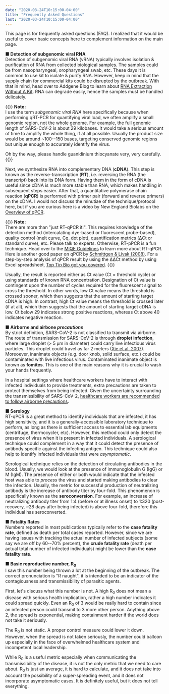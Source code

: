 ```yaml
---
date: "2020-03-24T10:15:00-04:00"
title: "Frequently Asked Questions"
last: "2020-03-24T10:15:00-04:00"
---
```


This page is for frequently asked questions (FAQ). I realized that it would be useful to cover basic concepts here to complement information on the main page.

**■ Detection of subgenomic viral RNA**  
Detection of subgenomic viral RNA (vRNA) typically involves isolation & purification of RNA from collected biological samples. The samples could be from nasopharyngeal, oropharyngeal swab, etc. These days it is common to use kit to isolate & purify RNA. However, keep in mind that the supply chain for commercial kits could be disrupted by the outbreak. With that in mind, head over to Addgene Blog to learn about [RNA Extraction Without A Kit](https://blog.addgene.org/rna-extraction-without-a-kit). RNA can degrade easily, hence the samples must be handled delicately.

{{<block-note>}}
**Note:**  
I use the term *subgenomic viral RNA* here specifically because when performing qRT-PCR for quantifying viral load, we often amplify a small genomic region, not the whole genome. For example, the full genomic length of SARS-CoV-2 is about 29 kilobases. It would take a serious amount of time to amplify the whole thing, if at all possible. Usually the product size would be around ~100--150 bases, targeting conserved genomic regions but unique enough to accurately identify the virus.

Oh by the way, please handle guanidinium thiocyanate very, very carefully.
{{</block-note>}}

Next, we synthesize RNA into complementary DNA (**cDNA**). This step is known as the reverse-transcription (**RT**), i.e. reversing the RNA (the transcript) back into its DNA form. Having them in the form of cDNA is useful since cDNA is much more stable than RNA, which makes handling in subsequent steps easier. After that, a quantitative polymerase chain reaction (**qPCR**) is performed with primer pair (forward and reverse primers) on the cDNA. I would not discuss the minutiae of the technique/protocol here, but if you are curious here is a video by New England Biolabs on the [Overview of qPCR](https://www.youtube.com/watch?v=1kvy17ugI4w).

{{<block-note>}}
**Note:**  
There are more than "just RT-qPCR it!". This requires knowledge of the detection method (intercalating dye-based or fluorescent probe-based), quality control (melt curve, Cq, dot plot), quantification metrics (ΔCt or standard curve), etc. Please talk to experts. Otherwise, RT-pPCR is a fun technique. Head over to the [MIQE Guidelines](https://doi.org/10.1373/clinchem.2008.112797) to learn more about RT-qPCR. Here is another good paper on qPCR by [Schmittgen & Livak (2008)](https://doi.org/10.1038/nprot.2008.73). For a step-by-step analysis of qPCR result by using the ΔΔCt method by using Excel spreadsheet, [Top Tip Bio got you covered](https://www.youtube.com/watch?v=Kkle8T7aXjk).
{{</block-note>}}

Usually, the result is reported either as Ct value (Ct = threshold cycle) or using standards of known RNA concentration. Designation of Ct value is contingent upon the number of cycles required for the fluorescent signal to cross the threshold. In other words, low Ct value means the threshold is crossed sooner, which then suggests that the amount of starting target cDNA is high. In contrast, high Ct value means the threshold is crossed later (if at all), which then suggests that the amount of starting target cDNA is low. Ct below 29 indicates strong positive reactions, whereas Ct above 40 indicates negative reaction.

**■ Airborne and airbone *precautions***  
By strict definition, SARS-CoV-2 is not classified to transmit via airborne. The route of transmission for SARS-CoV-2 is through **droplet infection**, where large droplet (> 5 µm in diameter) could carry live infectious virus particles. This droplet could travel as far 2 meters ([Xie et al. 2007](https://doi.org/10.1111/j.1600-0668.2007.00469.x)). Moreoever, inanimate objects (e.g. door knob, solid surface, etc.) could be contaminated with live infectious virus. Contaminated inanimate object is known as **fomites**. This is one of the main reasons why it is crucial to wash your hands frequently.

In a hospital settings where healthcare workers have to interact with infected individuals to provide treatments, extra precautions are taken to protect themselves from being infected. Given the uncertainty surrounding the transmissibility of SARS-CoV-2, [healthcare workers are recommended to follow airborne precautions](https://www.uptodate.com/contents/coronavirus-disease-2019-covid-19).

**■ Serology**  
RT-qPCR is a great method to identify individuals that are infected, it has high sensitivity, and it is a generally-accessible laboratory technique to perform, as long as there is sufficient access to essential lab equipments (centrifuge, thermocycler, etc). However, this method could only detect the presence of virus when it is present in infected individuals. A serological technique could complement in a way that it could detect the presence of antibody specific against the infecting antigen. This technique could also help to identify infected individuals that were *asymptomatic*.

Serological technique relies on the detection of circulating antibodies in the blood. Usually, we would look at the presence of immunoglobulin G (IgG) or M (IgM). The presence of either or both would indicate that the infected host was able to *process* the virus and started making antibodies to clear the infection. Usually, the metric for successful production of neutralizing antibody is the increase of antibody titer by four-fold. This phenomenon is specifically known as the **seroconversion**. For example, an increase of neutralizing antibody titer from 1:4 (before or at illness onset) to 1:320 (post-recovery, ~28 days after being infected) is above four-fold, therefore this individual has seroconverted.

**■ Fatality Rates**  
Numbers reported in most publications typically refer to the **case fatality rate**, defined as death per total cases reported. However, since we are having issues with tracking the actual number of infected subjects (some say we are off by 60--70% percent), the **crude fatality rate** (death per actual total number of infected individuals) might be lower than the **case fatality rate**.


**■ Basic reproductive number, R<sub>0</sub>**  
I saw this number being thrown a lot at the beginning of the outbreak. The correct pronunciation is "R naught", it is intended to be an indicator of the contagiousness and transmissibility of parasitic agents. 

First, let's discuss what this number is not. A high R<sub>0</sub> does not mean a disease with serious health implication, rather a high number indicates it could spread quickly. Even an R<sub>0</sub> of 3 would be really hard to contain since an infected person could transmit to 3 more other person. Anything above 2, the spread is exponential, making containment harder if the world does not take it seriously.

The R<sub>0</sub> is not static. A proper control measure could lower it down. However, when the spread is not taken seriously, the number could balloon up especially in the face of overwhelmed healthcare system and incompetent local leadership.

While R<sub>0</sub> is a useful metric especially when communicating the transmissibility of the disease, it is not the only metric that we need to care about. R<sub>0</sub> is just an average, it is hard to calculate, and it does not take into account the possibility of a super-spreading event, and it does not incorporate asymptomatic cases. It is definitely useful, but it does not tell everything. 
